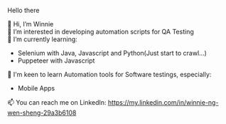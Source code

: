 Hello there

👋 Hi, I’m Winnie  
👀 I’m interested in developing automation scripts for QA Testing  
🌱 I’m currently learning:

- Selenium with Java, Javascript and Python(Just start to crawl...)
- Puppeteer with Javascript

💞️ I'm keen to learn Automation tools for Software testings, especially:

- Mobile Apps

📫 You can reach me on LinkedIn: https://my.linkedin.com/in/winnie-ng-wen-sheng-29a3b6108

<!---
winnie-2018/winnie-2018 is a ✨ special ✨ repository because its `README.md` (this file) appears on your GitHub profile.
You can click the Preview link to take a look at your changes.
--->
